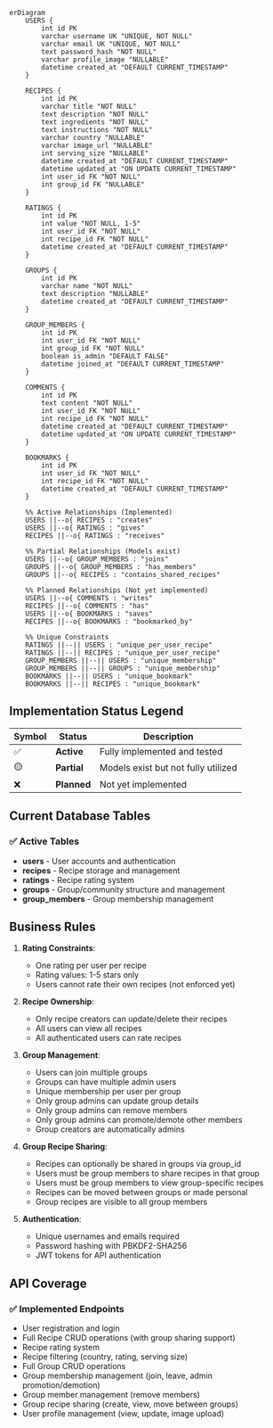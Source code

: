 ```mermaid
erDiagram
    USERS {
        int id PK
        varchar username UK "UNIQUE, NOT NULL"
        varchar email UK "UNIQUE, NOT NULL"
        text password_hash "NOT NULL"
        varchar profile_image "NULLABLE"
        datetime created_at "DEFAULT CURRENT_TIMESTAMP"
    }

    RECIPES {
        int id PK
        varchar title "NOT NULL"
        text description "NOT NULL"
        text ingredients "NOT NULL"
        text instructions "NOT NULL"
        varchar country "NULLABLE"
        varchar image_url "NULLABLE"
        int serving_size "NULLABLE"
        datetime created_at "DEFAULT CURRENT_TIMESTAMP"
        datetime updated_at "ON UPDATE CURRENT_TIMESTAMP"
        int user_id FK "NOT NULL"
        int group_id FK "NULLABLE"
    }

    RATINGS {
        int id PK
        int value "NOT NULL, 1-5"
        int user_id FK "NOT NULL"
        int recipe_id FK "NOT NULL"
        datetime created_at "DEFAULT CURRENT_TIMESTAMP"
    }

    GROUPS {
        int id PK
        varchar name "NOT NULL"
        text description "NULLABLE"
        datetime created_at "DEFAULT CURRENT_TIMESTAMP"
    }

    GROUP_MEMBERS {
        int id PK
        int user_id FK "NOT NULL"
        int group_id FK "NOT NULL"
        boolean is_admin "DEFAULT FALSE"
        datetime joined_at "DEFAULT CURRENT_TIMESTAMP"
    }

    COMMENTS {
        int id PK
        text content "NOT NULL"
        int user_id FK "NOT NULL"
        int recipe_id FK "NOT NULL"
        datetime created_at "DEFAULT CURRENT_TIMESTAMP"
        datetime updated_at "ON UPDATE CURRENT_TIMESTAMP"
    }

    BOOKMARKS {
        int id PK
        int user_id FK "NOT NULL"
        int recipe_id FK "NOT NULL"
        datetime created_at "DEFAULT CURRENT_TIMESTAMP"
    }

    %% Active Relationships (Implemented)
    USERS ||--o{ RECIPES : "creates"
    USERS ||--o{ RATINGS : "gives"
    RECIPES ||--o{ RATINGS : "receives"
    
    %% Partial Relationships (Models exist)
    USERS ||--o{ GROUP_MEMBERS : "joins"
    GROUPS ||--o{ GROUP_MEMBERS : "has_members"
    GROUPS ||--o{ RECIPES : "contains_shared_recipes"
    
    %% Planned Relationships (Not yet implemented)
    USERS ||--o{ COMMENTS : "writes"
    RECIPES ||--o{ COMMENTS : "has"
    USERS ||--o{ BOOKMARKS : "saves"
    RECIPES ||--o{ BOOKMARKS : "bookmarked_by"

    %% Unique Constraints
    RATINGS ||--|| USERS : "unique_per_user_recipe"
    RATINGS ||--|| RECIPES : "unique_per_user_recipe"
    GROUP_MEMBERS ||--|| USERS : "unique_membership"
    GROUP_MEMBERS ||--|| GROUPS : "unique_membership"
    BOOKMARKS ||--|| USERS : "unique_bookmark"
    BOOKMARKS ||--|| RECIPES : "unique_bookmark"
```

## Implementation Status Legend

| Symbol | Status | Description |
|--------|---------|-------------|
| ✅ | **Active** | Fully implemented and tested |
| 🟡 | **Partial** | Models exist but not fully utilized |
| ❌ | **Planned** | Not yet implemented |

## Current Database Tables

### ✅ Active Tables
- **users** - User accounts and authentication
- **recipes** - Recipe storage and management  
- **ratings** - Recipe rating system
- **groups** - Group/community structure and management
- **group_members** - Group membership management


## Business Rules

1. **Rating Constraints**:
   - One rating per user per recipe
   - Rating values: 1-5 stars only
   - Users cannot rate their own recipes (not enforced yet)

2. **Recipe Ownership**:
   - Only recipe creators can update/delete their recipes
   - All users can view all recipes
   - All authenticated users can rate recipes

3. **Group Management**:
   - Users can join multiple groups
   - Groups can have multiple admin users
   - Unique membership per user per group
   - Only group admins can update group details
   - Only group admins can remove members
   - Only group admins can promote/demote other members
   - Group creators are automatically admins

4. **Group Recipe Sharing**:
   - Recipes can optionally be shared in groups via group_id
   - Users must be group members to share recipes in that group
   - Users must be group members to view group-specific recipes
   - Recipes can be moved between groups or made personal
   - Group recipes are visible to all group members

5. **Authentication**:
   - Unique usernames and emails required
   - Password hashing with PBKDF2-SHA256
   - JWT tokens for API authentication

## API Coverage

### ✅ Implemented Endpoints
- User registration and login
- Full Recipe CRUD operations (with group sharing support)
- Recipe rating system  
- Recipe filtering (country, rating, serving size)
- Full Group CRUD operations
- Group membership management (join, leave, admin promotion/demotion)
- Group member management (remove members)
- Group recipe sharing (create, view, move between groups)
- User profile management (view, update, image upload)

